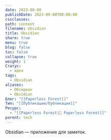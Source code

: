 ```yaml
---
date: 2023-09-08
publishDate: 2023-09-08T00:00:00
cssclasses: 
path: content
filename: obsidian
title: Obsidian
share: true
menu: true
blog: false
toc: false
collapse: true
weight: 1
Статус:
  - идея
tags:
  - Obsidian
aliases:
  - Обсидиан
  - Obsidian
Блог: "[[Paperless Forest]]"
Тип: "[[Публикации/Публикации]]"
Ресурс:
  - "[[Paperless Forest|🌱 Paperless Forest]]"
parent: tech
---
```



Obsidian — приложение для заметок. 